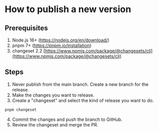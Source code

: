 # How to publish a new version

## Prerequisites

1. Node.js 16+ (https://nodejs.org/en/download/)
2. pnpm 7+ (https://pnpm.io/installation)
3. changeset 2.2 [https://www.npmjs.com/package/@changesets/cli](https://www.npmjs.com/package/@changesets/cli)

## Steps

1. Never publish from the main branch. Create a new branch for the release.
2. Make the changes you want to release.
3. Create a "changeset" and select the kind of release you want to do.

```bash
pnpm changeset
```

4. Commit the changes and push the branch to GitHub.
5. Review the changeset and merge the PR.
